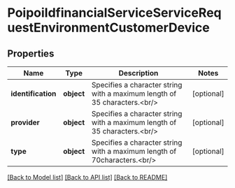 # PoipoiIdfinancialServiceServiceRequestEnvironmentCustomerDevice

## Properties
Name | Type | Description | Notes
------------ | ------------- | ------------- | -------------
**identification** | **object** | Specifies a character string with a maximum length of 35 characters.&lt;br/&gt; | [optional] 
**provider** | **object** | Specifies a character string with a maximum length of 35 characters.&lt;br/&gt; | [optional] 
**type** | **object** | Specifies a character string with a maximum length of 70characters.&lt;br/&gt; | [optional] 

[[Back to Model list]](../README.md#documentation-for-models) [[Back to API list]](../README.md#documentation-for-api-endpoints) [[Back to README]](../README.md)

